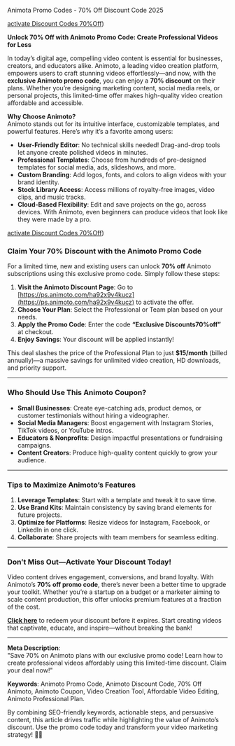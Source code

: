 Animota Promo Codes - 70% Off Discount Code  2025

[activate Discount Codes 70%Off](https://ps.animoto.com/ha92x9v4kucz))


**Unlock 70% Off with Animoto Promo Code: Create Professional Videos for Less**  

In today’s digital age, compelling video content is essential for businesses, creators, and educators alike. Animoto, a leading video creation platform, empowers users to craft stunning videos effortlessly—and now, with the **exclusive Animoto promo code**, you can enjoy a **70% discount** on their plans. Whether you’re designing marketing content, social media reels, or personal projects, this limited-time offer makes high-quality video creation affordable and accessible.  

**Why Choose Animoto?**  
Animoto stands out for its intuitive interface, customizable templates, and powerful features. Here’s why it’s a favorite among users:  

- **User-Friendly Editor**: No technical skills needed! Drag-and-drop tools let anyone create polished videos in minutes.  
- **Professional Templates**: Choose from hundreds of pre-designed templates for social media, ads, slideshows, and more.  
- **Custom Branding**: Add logos, fonts, and colors to align videos with your brand identity.  
- **Stock Library Access**: Access millions of royalty-free images, video clips, and music tracks.  
- **Cloud-Based Flexibility**: Edit and save projects on the go, across devices.  With Animoto, even beginners can produce videos that look like they were made by a pro.  

[activate Discount Codes 70%Off](https://ps.animoto.com/ha92x9v4kucz))

### **Claim Your 70% Discount with the Animoto Promo Code**  
For a limited time, new and existing users can unlock **70% off** Animoto subscriptions using this exclusive promo code. Simply follow these steps:  

1. **Visit the Animoto Discount Page**: Go to [https://ps.animoto.com/ha92x9v4kucz](https://ps.animoto.com/ha92x9v4kucz) to activate the offer.  
2. **Choose Your Plan**: Select the Professional or Team plan based on your needs.  
3. **Apply the Promo Code**: Enter the code **“Exclusive Discounts70%off”** at checkout.  
4. **Enjoy Savings**: Your discount will be applied instantly!  

This deal slashes the price of the Professional Plan to just **$15/month** (billed annually)—a massive savings for unlimited video creation, HD downloads, and priority support.  

---

### **Who Should Use This Animoto Coupon?**  
- **Small Businesses**: Create eye-catching ads, product demos, or customer testimonials without hiring a videographer.  
- **Social Media Managers**: Boost engagement with Instagram Stories, TikTok videos, or YouTube intros.  
- **Educators & Nonprofits**: Design impactful presentations or fundraising campaigns.  
- **Content Creators**: Produce high-quality content quickly to grow your audience.  

---

### **Tips to Maximize Animoto’s Features**  
1. **Leverage Templates**: Start with a template and tweak it to save time.  
2. **Use Brand Kits**: Maintain consistency by saving brand elements for future projects.  
3. **Optimize for Platforms**: Resize videos for Instagram, Facebook, or LinkedIn in one click.  
4. **Collaborate**: Share projects with team members for seamless editing.  

---

### **Don’t Miss Out—Activate Your Discount Today!**  
Video content drives engagement, conversions, and brand loyalty. With Animoto’s **70% off promo code**, there’s never been a better time to upgrade your toolkit. Whether you’re a startup on a budget or a marketer aiming to scale content production, this offer unlocks premium features at a fraction of the cost.  

**[Click here](https://ps.animoto.com/ha92x9v4kucz)** to redeem your discount before it expires. Start creating videos that captivate, educate, and inspire—without breaking the bank!  

---

**Meta Description**:  
"Save 70% on Animoto plans with our exclusive promo code! Learn how to create professional videos affordably using this limited-time discount. Claim your deal now!"  

**Keywords**: Animoto Promo Code, Animoto Discount Code, 70% Off Animoto, Animoto Coupon, Video Creation Tool, Affordable Video Editing, Animoto Professional Plan.  

By combining SEO-friendly keywords, actionable steps, and persuasive content, this article drives traffic while highlighting the value of Animoto’s discount. Use the promo code today and transform your video marketing strategy! 🎥✨
